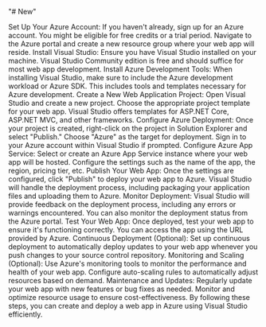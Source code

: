 "# New" 
 
Set Up Your Azure Account:
If you haven't already, sign up for an Azure account. You might be eligible for free credits or a trial period.
Navigate to the Azure portal and create a new resource group where your web app will reside.
Install Visual Studio:
Ensure you have Visual Studio installed on your machine. Visual Studio Community edition is free and should suffice for most web app development.
Install Azure Development Tools:
When installing Visual Studio, make sure to include the Azure development workload or Azure SDK. This includes tools and templates necessary for Azure development.
Create a New Web Application Project:
Open Visual Studio and create a new project.
Choose the appropriate project template for your web app. Visual Studio offers templates for ASP.NET Core, ASP.NET MVC, and other frameworks.
Configure Azure Deployment:
Once your project is created, right-click on the project in Solution Explorer and select "Publish."
Choose "Azure" as the target for deployment.
Sign in to your Azure account within Visual Studio if prompted.
Configure Azure App Service:
Select or create an Azure App Service instance where your web app will be hosted.
Configure the settings such as the name of the app, the region, pricing tier, etc.
Publish Your Web App:
Once the settings are configured, click "Publish" to deploy your web app to Azure.
Visual Studio will handle the deployment process, including packaging your application files and uploading them to Azure.
Monitor Deployment:
Visual Studio will provide feedback on the deployment process, including any errors or warnings encountered.
You can also monitor the deployment status from the Azure portal.
Test Your Web App:
Once deployed, test your web app to ensure it's functioning correctly.
You can access the app using the URL provided by Azure.
Continuous Deployment (Optional):
Set up continuous deployment to automatically deploy updates to your web app whenever you push changes to your source control repository.
Monitoring and Scaling (Optional):
Use Azure's monitoring tools to monitor the performance and health of your web app.
Configure auto-scaling rules to automatically adjust resources based on demand.
Maintenance and Updates:
Regularly update your web app with new features or bug fixes as needed.
Monitor and optimize resource usage to ensure cost-effectiveness.
By following these steps, you can create and deploy a web app in Azure using Visual Studio efficiently.
